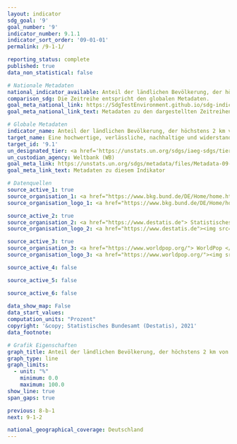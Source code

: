 ```yaml
---
layout: indicator    
sdg_goal: '9'    
goal_number: '9'    
indicator_number: 9.1.1    
indicator_sort_order: '09-01-01'    
permalink: /9-1-1/    

reporting_status: complete    
published: true    
data_non_statistical: false    

# Nationale Metadaten    
national_indicator_available: Anteil der ländlichen Bevölkerung, der höchstens 2 km von einer ganzjährig befahrbaren Straße entfernt lebt    
comparison_sdg: Die Zeitreihe entspricht den globalen Metadaten.    
goal_meta_national_link: https://SdgTestEnvironment.github.io/sdg-indicators/public/MetaDe/9.1.1.pdf    
goal_meta_national_link_text: Metadaten zu den dargestellten Zeitreihen    

# Globale Metadaten    
indicator_name: Anteil der ländlichen Bevölkerung, der höchstens 2 km von einer ganzjährig befahrbaren Straße entfernt lebt    
target_name: Eine hochwertige, verlässliche, nachhaltige und widerstandsfähige Infrastruktur aufbauen, einschließlich regionaler und grenzüberschreitender Infrastruktur, um die wirtschaftliche Entwicklung und das menschliche Wohlergehen zu unterstützen, und dabei den Schwerpunkt auf einen erschwinglichen und gleichberechtigten Zugang für alle legen    
target_id: '9.1'    
un_designated_tier: <a href='https://unstats.un.org/sdgs/iaeg-sdgs/tier-classification/' title='Klicken Sie hier um weitere Informationen zur UN-Tier-Klassifikation zu erhalten.'  target='_blank'>Tier II</a>    
un_custodian_agency: Weltbank (WB)    
goal_meta_link: https://unstats.un.org/sdgs/metadata/files/Metadata-09-01-01.pdf    
goal_meta_link_text: Metadaten zu diesem Indikator        

# Datenquellen
source_active_1: true
source_organisation_1: <a href="https://www.bkg.bund.de/DE/Home/home.html"> Bundesamt für Kartographie und Geodäsie (BKG) </a>
source_organisation_logo_1: <a href="https://www.bkg.bund.de/DE/Home/home.html"><img src="https://g205sdgs.github.io/sdg-indicators/public/OrgImgDe/bkg.png" alt="Logo bkg" style="height:60px; width:148px"/></a>

source_active_2: true
source_organisation_2: <a href="https://www.destatis.de"> Statistisches Bundesamt (Destatis) </a>
source_organisation_logo_2: <a href="https://www.destatis.de"><img src="https://g205sdgs.github.io/sdg-indicators/public/OrgImgDe/destatis.png" alt="Logo destatis" style="height:60px; width:148px"/></a>

source_active_3: true
source_organisation_3: <a href="https://www.worldpop.org/"> WorldPop </a>
source_organisation_logo_3: <a href="https://www.worldpop.org/"><img src="https://g205sdgs.github.io/sdg-indicators/public/OrgImgDe/wrldpp.png" alt="Logo wrldpp" style="height:60px; width:148px"/></a>

source_active_4: false

source_active_5: false

source_active_6: false
    
data_show_map: False    
data_start_values:     
computation_units: "Prozent"    
copyright: '&copy; Statistisches Bundesamt (Destatis), 2021'    
data_footnote:     

# Grafik Eigenschaften    
graph_title: Anteil der ländlichen Bevölkerung, der höchstens 2 km von einer ganzjährig befahrbaren Straße entfernt lebt - Index der ländlichen Anbindung    
graph_type: line    
graph_limits:
  - unit: "%"
    minimum: 0.0
    maximum: 100.0
show_line: true
span_gaps: true    

previous: 8-b-1    
next: 9-1-2    

national_geographical_coverage: Deutschland    
---
```


<span></span>